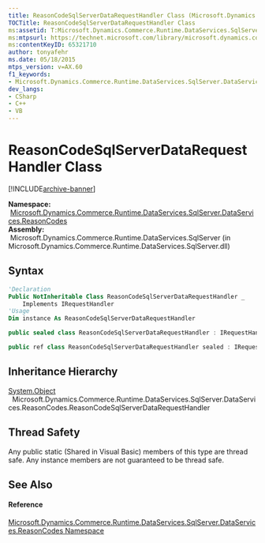 ```yaml
---
title: ReasonCodeSqlServerDataRequestHandler Class (Microsoft.Dynamics.Commerce.Runtime.DataServices.SqlServer.DataServices.ReasonCodes)
TOCTitle: ReasonCodeSqlServerDataRequestHandler Class
ms:assetid: T:Microsoft.Dynamics.Commerce.Runtime.DataServices.SqlServer.DataServices.ReasonCodes.ReasonCodeSqlServerDataRequestHandler
ms:mtpsurl: https://technet.microsoft.com/library/microsoft.dynamics.commerce.runtime.dataservices.sqlserver.dataservices.reasoncodes.reasoncodesqlserverdatarequesthandler(v=AX.60)
ms:contentKeyID: 65321710
author: tonyafehr
ms.date: 05/18/2015
mtps_version: v=AX.60
f1_keywords:
- Microsoft.Dynamics.Commerce.Runtime.DataServices.SqlServer.DataServices.ReasonCodes.ReasonCodeSqlServerDataRequestHandler
dev_langs:
- CSharp
- C++
- VB
---
```


# ReasonCodeSqlServerDataRequestHandler Class


[!INCLUDE[archive-banner](includes/archive-banner.md)]

**Namespace:**  [Microsoft.Dynamics.Commerce.Runtime.DataServices.SqlServer.DataServices.ReasonCodes](microsoft-dynamics-commerce-runtime-dataservices-sqlserver-dataservices-reasoncodes-namespace.md)  
**Assembly:**  Microsoft.Dynamics.Commerce.Runtime.DataServices.SqlServer (in Microsoft.Dynamics.Commerce.Runtime.DataServices.SqlServer.dll)

## Syntax

``` vb
'Declaration
Public NotInheritable Class ReasonCodeSqlServerDataRequestHandler _
    Implements IRequestHandler
'Usage
Dim instance As ReasonCodeSqlServerDataRequestHandler
```

``` csharp
public sealed class ReasonCodeSqlServerDataRequestHandler : IRequestHandler
```

``` c++
public ref class ReasonCodeSqlServerDataRequestHandler sealed : IRequestHandler
```

## Inheritance Hierarchy

[System.Object](https://technet.microsoft.com/library/e5kfa45b\(v=ax.60\))  
  Microsoft.Dynamics.Commerce.Runtime.DataServices.SqlServer.DataServices.ReasonCodes.ReasonCodeSqlServerDataRequestHandler  

## Thread Safety

Any public static (Shared in Visual Basic) members of this type are thread safe. Any instance members are not guaranteed to be thread safe.

## See Also

#### Reference

[Microsoft.Dynamics.Commerce.Runtime.DataServices.SqlServer.DataServices.ReasonCodes Namespace](microsoft-dynamics-commerce-runtime-dataservices-sqlserver-dataservices-reasoncodes-namespace.md)

